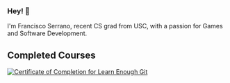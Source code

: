 ### Hey! 👋
I'm Francisco Serrano, recent CS grad from USC, with a passion for Games and Software Development.
<!--
**Frankiesc/Frankiesc** is a ✨ _special_ ✨ repository because its `README.md` (this file) appears on your GitHub profile.

Here are some ideas to get you started:

- 🔭 I’m currently working on ...
- 🌱 I’m currently learning ...
- 👯 I’m looking to collaborate on ...
- 🤔 I’m looking for help with ...
- 💬 Ask me about ...
- 📫 How to reach me: ...
- 😄 Pronouns: ...
- ⚡ Fun fact: ...
-->
## Completed Courses
<a href="https://www.learnenough.com/certificates/frankiejsc"><img src="https://www.learnenough.com/certificates/frankiejsc/git-tutorial.svg" alt="Certificate of Completion for Learn Enough Git"></a>
